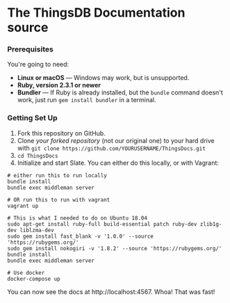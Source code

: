 # The ThingsDB Documentation source

### Prerequisites

You're going to need:

 - **Linux or macOS** — Windows may work, but is unsupported.
 - **Ruby, version 2.3.1 or newer**
 - **Bundler** — If Ruby is already installed, but the `bundle` command doesn't work, just run `gem install bundler` in a terminal.

### Getting Set Up

1. Fork this repository on GitHub.
2. Clone *your forked repository* (not our original one) to your hard drive with `git clone https://github.com/YOURUSERNAME/ThingsDocs.git`
3. `cd ThingsDocs`
4. Initialize and start Slate. You can either do this locally, or with Vagrant:

```shell
# either run this to run locally
bundle install
bundle exec middleman server

# OR run this to run with vagrant
vagrant up

# This is what I needed to do on Ubuntu 18.04
sudo apt-get install ruby-full build-essential patch ruby-dev zlib1g-dev liblzma-dev
sudo gem install fast_blank -v '1.0.0' --source 'https://rubygems.org/'
sudo gem install nokogiri -v '1.8.2' --source 'https://rubygems.org/'
bundle install
bundle exec middleman server

# Use docker
docker-compose up

```


You can now see the docs at http://localhost:4567. Whoa! That was fast!
